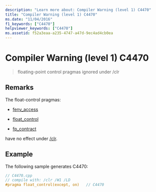 ```yaml
---
description: "Learn more about: Compiler Warning (level 1) C4470"
title: "Compiler Warning (level 1) C4470"
ms.date: "11/04/2016"
f1_keywords: ["C4470"]
helpviewer_keywords: ["C4470"]
ms.assetid: f52a3eaa-a235-4747-a47d-9ec4ad4cb0ea
---
```

# Compiler Warning (level 1) C4470

> floating-point control pragmas ignored under /clr

## Remarks

The float-control pragmas:

- [fenv_access](../../preprocessor/fenv-access.md)

- [float_control](../../preprocessor/float-control.md)

- [fp_contract](../../preprocessor/fp-contract.md)

have no effect under [/clr](../../build/reference/clr-common-language-runtime-compilation.md).

## Example

The following sample generates C4470:

```cpp
// C4470.cpp
// compile with: /clr /W1 /LD
#pragma float_control(except, on)   // C4470
```
